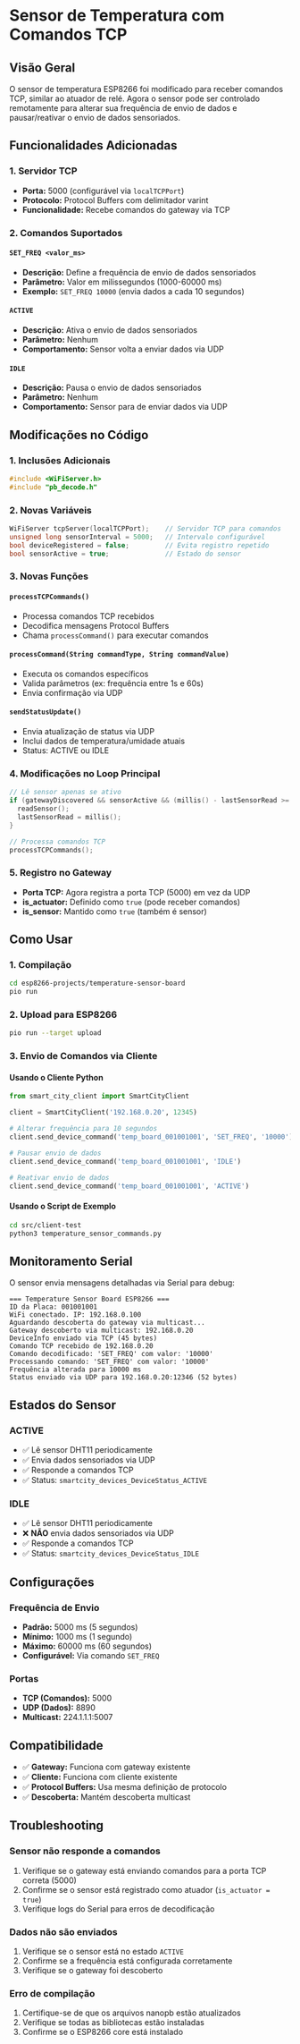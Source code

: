 # Sensor de Temperatura com Comandos TCP

## Visão Geral

O sensor de temperatura ESP8266 foi modificado para receber comandos TCP, similar ao atuador de relé. Agora o sensor pode ser controlado remotamente para alterar sua frequência de envio de dados e pausar/reativar o envio de dados sensoriados.

## Funcionalidades Adicionadas

### 1. Servidor TCP
- **Porta:** 5000 (configurável via `localTCPPort`)
- **Protocolo:** Protocol Buffers com delimitador varint
- **Funcionalidade:** Recebe comandos do gateway via TCP

### 2. Comandos Suportados

#### `SET_FREQ <valor_ms>`
- **Descrição:** Define a frequência de envio de dados sensoriados
- **Parâmetro:** Valor em milissegundos (1000-60000 ms)
- **Exemplo:** `SET_FREQ 10000` (envia dados a cada 10 segundos)

#### `ACTIVE`
- **Descrição:** Ativa o envio de dados sensoriados
- **Parâmetro:** Nenhum
- **Comportamento:** Sensor volta a enviar dados via UDP

#### `IDLE`
- **Descrição:** Pausa o envio de dados sensoriados
- **Parâmetro:** Nenhum
- **Comportamento:** Sensor para de enviar dados via UDP

## Modificações no Código

### 1. Inclusões Adicionais
```cpp
#include <WiFiServer.h>
#include "pb_decode.h"
```

### 2. Novas Variáveis
```cpp
WiFiServer tcpServer(localTCPPort);    // Servidor TCP para comandos
unsigned long sensorInterval = 5000;   // Intervalo configurável
bool deviceRegistered = false;         // Evita registro repetido
bool sensorActive = true;              // Estado do sensor
```

### 3. Novas Funções

#### `processTCPCommands()`
- Processa comandos TCP recebidos
- Decodifica mensagens Protocol Buffers
- Chama `processCommand()` para executar comandos

#### `processCommand(String commandType, String commandValue)`
- Executa os comandos específicos
- Valida parâmetros (ex: frequência entre 1s e 60s)
- Envia confirmação via UDP

#### `sendStatusUpdate()`
- Envia atualização de status via UDP
- Inclui dados de temperatura/umidade atuais
- Status: ACTIVE ou IDLE

### 4. Modificações no Loop Principal
```cpp
// Lê sensor apenas se ativo
if (gatewayDiscovered && sensorActive && (millis() - lastSensorRead >= sensorInterval)) {
  readSensor();
  lastSensorRead = millis();
}

// Processa comandos TCP
processTCPCommands();
```

### 5. Registro no Gateway
- **Porta TCP:** Agora registra a porta TCP (5000) em vez da UDP
- **is_actuator:** Definido como `true` (pode receber comandos)
- **is_sensor:** Mantido como `true` (também é sensor)

## Como Usar

### 1. Compilação
```bash
cd esp8266-projects/temperature-sensor-board
pio run
```

### 2. Upload para ESP8266
```bash
pio run --target upload
```

### 3. Envio de Comandos via Cliente

#### Usando o Cliente Python
```python
from smart_city_client import SmartCityClient

client = SmartCityClient('192.168.0.20', 12345)

# Alterar frequência para 10 segundos
client.send_device_command('temp_board_001001001', 'SET_FREQ', '10000')

# Pausar envio de dados
client.send_device_command('temp_board_001001001', 'IDLE')

# Reativar envio de dados
client.send_device_command('temp_board_001001001', 'ACTIVE')
```

#### Usando o Script de Exemplo
```bash
cd src/client-test
python3 temperature_sensor_commands.py
```

## Monitoramento Serial

O sensor envia mensagens detalhadas via Serial para debug:

```
=== Temperature Sensor Board ESP8266 ===
ID da Placa: 001001001
WiFi conectado. IP: 192.168.0.100
Aguardando descoberta do gateway via multicast...
Gateway descoberto via multicast: 192.168.0.20
DeviceInfo enviado via TCP (45 bytes)
Comando TCP recebido de 192.168.0.20
Comando decodificado: 'SET_FREQ' com valor: '10000'
Processando comando: 'SET_FREQ' com valor: '10000'
Frequência alterada para 10000 ms
Status enviado via UDP para 192.168.0.20:12346 (52 bytes)
```

## Estados do Sensor

### ACTIVE
- ✅ Lê sensor DHT11 periodicamente
- ✅ Envia dados sensoriados via UDP
- ✅ Responde a comandos TCP
- ✅ Status: `smartcity_devices_DeviceStatus_ACTIVE`

### IDLE
- ✅ Lê sensor DHT11 periodicamente
- ❌ **NÃO** envia dados sensoriados via UDP
- ✅ Responde a comandos TCP
- ✅ Status: `smartcity_devices_DeviceStatus_IDLE`

## Configurações

### Frequência de Envio
- **Padrão:** 5000 ms (5 segundos)
- **Mínimo:** 1000 ms (1 segundo)
- **Máximo:** 60000 ms (60 segundos)
- **Configurável:** Via comando `SET_FREQ`

### Portas
- **TCP (Comandos):** 5000
- **UDP (Dados):** 8890
- **Multicast:** 224.1.1.1:5007

## Compatibilidade

- ✅ **Gateway:** Funciona com gateway existente
- ✅ **Cliente:** Funciona com cliente existente
- ✅ **Protocol Buffers:** Usa mesma definição de protocolo
- ✅ **Descoberta:** Mantém descoberta multicast

## Troubleshooting

### Sensor não responde a comandos
1. Verifique se o gateway está enviando comandos para a porta TCP correta (5000)
2. Confirme se o sensor está registrado como atuador (`is_actuator = true`)
3. Verifique logs do Serial para erros de decodificação

### Dados não são enviados
1. Verifique se o sensor está no estado `ACTIVE`
2. Confirme se a frequência está configurada corretamente
3. Verifique se o gateway foi descoberto

### Erro de compilação
1. Certifique-se de que os arquivos nanopb estão atualizados
2. Verifique se todas as bibliotecas estão instaladas
3. Confirme se o ESP8266 core está instalado 